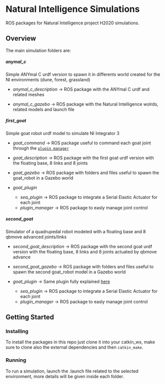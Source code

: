 # Natural Intelligence Simulations

ROS packages for Natural Intelligence project H2020 simulations.

## Overview

The main simulation folders are:

##### anymal_c

Simple ANYmal C urdf version to spawn it in differents world created for the NI environments (dune, forest, grassland)

- *anymal_c_description* →
ROS package with the ANYmal C urdf and related meshes
	
- *anymal_c_gazebo* →
ROS package with the Natural Intelligence wolrds, related models and launch file

##### first_goat

Simple goat robot urdf model to simulate NI Integrator 3

- *goat_command* →
ROS package useful to command each goat joint through the [`plugin manager`](https://github.com/NMMI/ROS-Gazebo-plugin-qbmove)

- *goat_description* →
ROS package with the first goat urdf version with the floating base, 8 links and 8 joints
	
- *goat_gazebo* →
ROS package with folders and files useful to spawn the goat_robot in a Gazebo world

- *goat_plugin* 
	- *sea_plugin* → ROS package to integrate a Serial Elastic Actuator for each joint
	- *plugin_manager* → ROS package to easly manage joint control

##### second_goat

Simulator of a quadrupedal robot modeled with a floating base and 8 qbmove advanced joints/links


- *second_goat_description* →
ROS package with the second goat urdf version with the floating base, 8 links and 8 joints actuated by qbmove advance
	
- *second_goat_gazebo* →
ROS package with folders and files useful to spawn the second goat_robot model in a Gazebo world

- *goat_plugin* →
Same plugin fully explained [here](https://github.com/NMMI/ROS-Gazebo-plugin-qbmove)
	- *sea_plugin* → ROS package to integrate a Serial Elastic Actuator for each joint
	- *plugin_manager* → ROS package to easly manage joint control

## Getting Started

### Installing

To install the packages in this repo just clone it into your catkin_ws, make sure to clone also the external dependencies and then `catkin_make`.

### Running 

To run a simulation, launch the .launch file related to the selected environment, more details will be given inside each folder.
